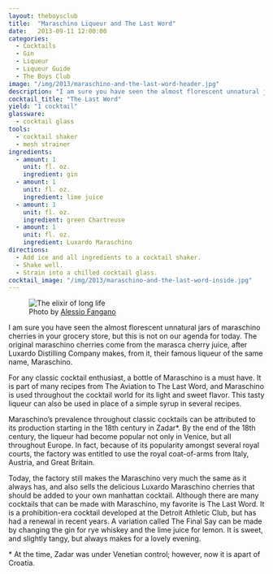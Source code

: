```yaml
---
layout: theboysclub
title:  "Maraschino Liqueur and The Last Word"
date:   2013-09-11 12:00:00
categories:
  - Cocktails
  - Gin
  - Liqueur
  - Liqueur Guide
  - The Boys Club
image: "/img/2013/maraschino-and-the-last-word-header.jpg"
description: "I am sure you have seen the almost florescent unnatural jars of maraschino cherries in your grocery store, but this is not on our agenda for today. The original maraschino cherries come from the..."
cocktail_title: "The Last Word"
yield: "1 cocktail"
glassware:
  - cocktail glass
tools:
  - cocktail shaker
  - mesh strainer
ingredients:
  - amount: 1
    unit: fl. oz.
    ingredient: gin
  - amount: 1
    unit: fl. oz.
    ingredient: lime juice
  - amount: 1
    unit: fl. oz.
    ingredient: green Chartreuse
  - amount: 1
    unit: fl. oz.
    ingredient: Luxardo Maraschino
directions:
  - Add ice and all ingredients to a cocktail shaker.
  - Shake well.
  - Strain into a chilled cocktail glass.
cocktail_image: "/img/2013/maraschino-and-the-last-word-inside.jpg"
---
```


<figure>
  <img src="/img/2013/maraschino-and-the-last-word-header.jpg" alt="The elixir of long life">
  <figcaption>Photo by <a target="\_blank" href="https://500px.com/alessiofangano">Alessio Fangano</a></figcaption>
</figure>

I am sure you have seen the almost florescent unnatural jars of maraschino cherries in your grocery store, but this is not on our agenda for today. The original maraschino cherries come from the marasca cherry juice, after Luxardo Distilling Company makes, from it, their famous liqueur of the same name, Maraschino.

For any classic cocktail enthusiast, a bottle of Maraschino is a must have. It is part of many recipes from The Aviation to The Last Word, and Maraschino is used throughout the cocktail world for its light and sweet flavor. This tasty liqueur can also be used in place of a simple syrup in several recipes.

Maraschino’s prevalence throughout classic cocktails can be attributed to its production starting in the 18th century in Zadar*. By the end of the 18th century, the liqueur had become popular not only in Venice, but all throughout Europe. In fact, because of its popularity amongst several royal courts, the factory was entitled to use the royal coat-of-arms from Italy, Austria, and Great Britain.

Today, the factory still makes the Maraschino very much the same as it always has, and also sells the delicious Luxardo Maraschino cherries that should be added to your own manhattan cocktail. Although there are many cocktails that can be made with Maraschino, my favorite is The Last Word. It is a prohibition-era cocktail developed at the Detroit Athletic Club, but has had a renewal in recent years. A variation called The Final Say can be made by changing the gin for rye whiskey and the lime juice for lemon. It is sweet, and slightly tangy, but always makes for a lovely evening.



\* At the time, Zadar was under Venetian control; however, now it is apart of Croatia.
